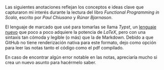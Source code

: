 Las siguientes anotaciones reflejan los conceptos e ideas clave que capturaron mi interés durante la lectura del libro *Functional Programming in Scala*, escrito por  *Paul Chiusano* y *Rúnar Bjarnason*.

El lenguaje de marcado que usé para tomarlas se llama *Typst*, un [lenguaje nuevo](https://typst.app/docs/) que poco a poco adquiere la potencia de *LaTeX*, pero con una sintaxis tan cómoda y legible (o más) que la de Markdown. Debido a que GitHub no tiene renderización nativa para este formato, dejo como opción para leer las notas tanto el código como el pdf compilado.

En caso de encontrar algún error notable en las notas, apreciaría mucho si crea un nuevo asunto para hacérmelo saber.
